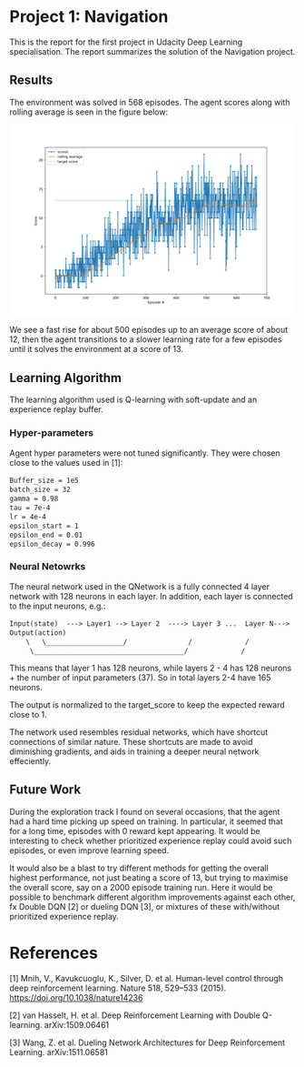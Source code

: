 # Project 1: Navigation

This is the report for the first project in Udacity Deep Learning
specialisation. The report summarizes the solution of the Navigation project.

## Results

The environment was solved in 568 episodes.
The agent scores along with rolling average is seen in the figure below:

![Scores](scores.png)

We see a fast rise for about 500 episodes up to an average score of about 12,
then the agent transitions to a slower learning rate for a few episodes until
it solves the environment at a score of 13.

## Learning Algorithm

The learning algorithm used is Q-learning with soft-update and an experience
replay buffer.

### Hyper-parameters

Agent hyper parameters were not tuned significantly. They were chosen close to
the values used in [1]:

	Buffer_size = 1e5
	batch_size = 32
	gamma = 0.98
	tau = 7e-4
	lr = 4e-4
	epsilon_start = 1
	epsilon_end = 0.01
	epsilon_decay = 0.996

### Neural Netowrks

The neural network used in the QNetwork is a fully connected 4 layer network
with 128 neurons in each layer. In addition, each layer is connected to the
input neurons, e.g.:

	Input(state)  ---> Layer1 --> Layer 2  ----> Layer 3 ...  Layer N---> Output(action)
	    \   \___________________/               /             /
	     \_____________________________________/	         /

This means that layer 1 has 128 neurons, while layers 2 - 4 has 128 neurons +
the number of input parameters (37). So in total layers 2-4 have 165 neurons. 

The output is normalized to the target_score to keep the expected reward close to 1.

The network used resembles residual networks, which have shortcut
connections of similar nature. These shortcuts are made to avoid diminishing
gradients, and aids in training a deeper neural network effeciently.

## Future Work

During the exploration track I found on several occasions, that the agent had a
hard time picking up speed on training. In particular, it seemed that for a
long time, episodes with 0 reward kept appearing. It would be interesting to
check whether prioritized experience replay could avoid such episodes, or even
improve learning speed. 

It would also be a blast to try different methods for getting the overall
highest performance, not just beating a score of 13, but trying to maximise the
overall score, say on a 2000 episode training run. Here it would be possible to
benchmark different algorithm improvements against each other, fx Double DQN [2] or
dueling DQN [3], or mixtures of these with/without prioritized experience replay.

# References

[1] Mnih, V., Kavukcuoglu, K., Silver, D. et al. Human-level control through deep reinforcement learning. Nature 518, 529–533 (2015). https://doi.org/10.1038/nature14236

[2] van Hasselt, H. et al. Deep Reinforcement Learning with Double Q-learning. arXiv:1509.06461

[3] Wang, Z. et al. Dueling Network Architectures for Deep Reinforcement Learning. arXiv:1511.06581
